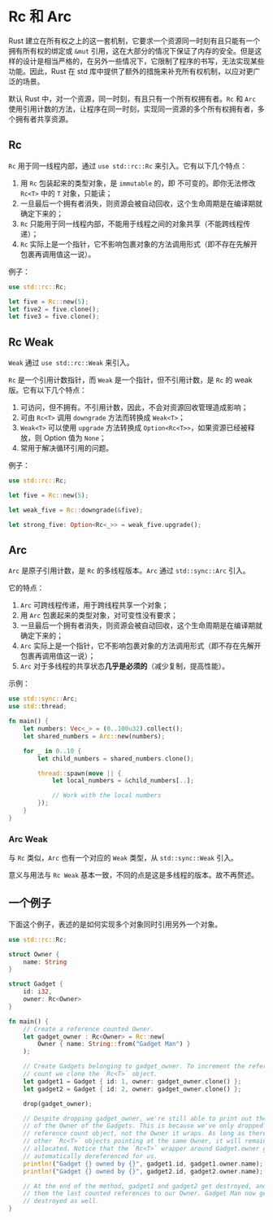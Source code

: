 # Rc 和 Arc

Rust 建立在所有权之上的这一套机制，它要求一个资源同一时刻有且只能有一个拥有所有权的绑定或 `&mut` 引用，这在大部分的情况下保证了内存的安全。但是这样的设计是相当严格的，在另外一些情况下，它限制了程序的书写，无法实现某些功能。因此，Rust 在 std 库中提供了额外的措施来补充所有权机制，以应对更广泛的场景。

默认 Rust 中，对一个资源，同一时刻，有且只有一个所有权拥有者。`Rc` 和 `Arc` 使用引用计数的方法，让程序在同一时刻，实现同一资源的多个所有权拥有者，多个拥有者共享资源。

## Rc
`Rc` 用于同一线程内部，通过 `use std::rc::Rc` 来引入。它有以下几个特点：

1. 用 `Rc` 包装起来的类型对象，是 `immutable` 的，即 不可变的。即你无法修改 `Rc<T>` 中的 `T` 对象，只能读；
2. 一旦最后一个拥有者消失，则资源会被自动回收，这个生命周期是在编译期就确定下来的；
3. `Rc` 只能用于同一线程内部，不能用于线程之间的对象共享（不能跨线程传递）；
4. `Rc` 实际上是一个指针，它不影响包裹对象的方法调用形式（即不存在先解开包裹再调用值这一说）。

例子：

```rust
use std::rc::Rc;

let five = Rc::new(5);
let five2 = five.clone();
let five3 = five.clone();

```

## Rc Weak

`Weak` 通过 `use std::rc::Weak` 来引入。

`Rc` 是一个引用计数指针，而 `Weak` 是一个指针，但不引用计数，是 `Rc` 的 weak 版。它有以下几个特点：

1. 可访问，但不拥有。不引用计数，因此，不会对资源回收管理造成影响；
2. 可由 `Rc<T>` 调用 `downgrade` 方法而转换成 `Weak<T>`；
3. `Weak<T>` 可以使用 `upgrade` 方法转换成 `Option<Rc<T>>`，如果资源已经被释放，则 Option 值为 `None`；
4. 常用于解决循环引用的问题。

例子：

```rust
use std::rc::Rc;

let five = Rc::new(5);

let weak_five = Rc::downgrade(&five);

let strong_five: Option<Rc<_>> = weak_five.upgrade();
```

## Arc

`Arc` 是原子引用计数，是 `Rc` 的多线程版本。`Arc` 通过 `std::sync::Arc` 引入。

它的特点：

1. `Arc` 可跨线程传递，用于跨线程共享一个对象；
2. 用 `Arc` 包裹起来的类型对象，对可变性没有要求；
3. 一旦最后一个拥有者消失，则资源会被自动回收，这个生命周期是在编译期就确定下来的；
4. `Arc` 实际上是一个指针，它不影响包裹对象的方法调用形式（即不存在先解开包裹再调用值这一说）；
5. `Arc` 对于多线程的共享状态**几乎是必须的**（减少复制，提高性能）。

示例：
```rust
use std::sync::Arc;
use std::thread;

fn main() {
    let numbers: Vec<_> = (0..100u32).collect();
    let shared_numbers = Arc::new(numbers);

    for _ in 0..10 {
        let child_numbers = shared_numbers.clone();

        thread::spawn(move || {
            let local_numbers = &child_numbers[..];

            // Work with the local numbers
        });
    }
}
```

### Arc Weak

与 `Rc` 类似，`Arc` 也有一个对应的 `Weak` 类型，从 `std::sync::Weak` 引入。

意义与用法与 `Rc Weak` 基本一致，不同的点是这是多线程的版本。故不再赘述。



## 一个例子

下面这个例子，表述的是如何实现多个对象同时引用另外一个对象。

```rust
use std::rc::Rc;

struct Owner {
    name: String
}

struct Gadget {
    id: i32,
    owner: Rc<Owner>
}

fn main() {
    // Create a reference counted Owner.
    let gadget_owner : Rc<Owner> = Rc::new(
        Owner { name: String::from("Gadget Man") }
    );

    // Create Gadgets belonging to gadget_owner. To increment the reference
    // count we clone the `Rc<T>` object.
    let gadget1 = Gadget { id: 1, owner: gadget_owner.clone() };
    let gadget2 = Gadget { id: 2, owner: gadget_owner.clone() };

    drop(gadget_owner);

    // Despite dropping gadget_owner, we're still able to print out the name
    // of the Owner of the Gadgets. This is because we've only dropped the
    // reference count object, not the Owner it wraps. As long as there are
    // other `Rc<T>` objects pointing at the same Owner, it will remain
    // allocated. Notice that the `Rc<T>` wrapper around Gadget.owner gets
    // automatically dereferenced for us.
    println!("Gadget {} owned by {}", gadget1.id, gadget1.owner.name);
    println!("Gadget {} owned by {}", gadget2.id, gadget2.owner.name);

    // At the end of the method, gadget1 and gadget2 get destroyed, and with
    // them the last counted references to our Owner. Gadget Man now gets
    // destroyed as well.
}
```
